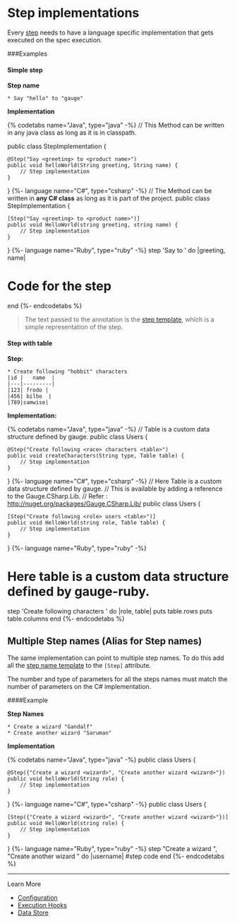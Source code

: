 # Step implementations

Every [step](../specifications/steps.md) needs to have a language specific implementation that gets executed on the spec execution.

###Examples

#### Simple step

**Step name**
```
* Say "hello" to "gauge"
```

**Implementation**

{% codetabs name="Java", type="java" -%}
// This Method can be written in any java class as long as it is in classpath.

public class StepImplementation {

    @Step("Say <greeting> to <product name>")
    public void helloWorld(String greeting, String name) {
        // Step implementation
    }
}
{%- language name="C#", type="csharp" -%}
// The Method can be written in **any C# class** as long as it is part of the project.
public class StepImplementation {

    [Step("Say <greeting> to <product name>")]
    public void HelloWorld(string greeting, string name) {
        // Step implementation
    }
}
{%- language name="Ruby", type="ruby" -%}
step 'Say <greeting> to <product name>' do |greeting, name|
 # Code for the step
end
{%- endcodetabs %}

> The text passed to the annotation is the [step template](step_name_template.md), which is a simple representation of the step.

#### Step with table
**Step:**

````
* Create following "hobbit" characters
|id |   name  |
|---|---------|
|123| frodo |
|456| bilbo  |
|789|samwise|
````

**Implementation:**

{% codetabs name="Java", type="java" -%}
// Table is a custom data structure defined by gauge.
public class Users {

    @Step("Create following <race> characters <table>")
    public void createCharacters(String type, Table table) {
        // Step implementation
    }
}
{%- language name="C#", type="csharp" -%}
// Here Table is a custom data structure defined by gauge. 
// This is available by adding a reference to the Gauge.CSharp.Lib.
// Refer : http://nuget.org/packages/Gauge.CSharp.Lib/
public class Users {

    [Step("Create following <role> users <table>")]
    public void HelloWorld(string role, Table table) {
        // Step implementation
    }
}
{%- language name="Ruby", type="ruby" -%}
# Here table is a custom data structure defined by gauge-ruby.
step 'Create following <race> characters <table>' do |role, table|
  puts table.rows
  puts table.columns
end
{%- endcodetabs %}

## Multiple Step names (Alias for Step names)
The same implementation can point to multiple step names. To do this add all the [step name template](step_name_template.md) to the `[Step]` attribute.

The number and type of parameters for all the steps names must match the number of parameters on the C# implementation.

####Example

**Step Names**
````
* Create a wizard "Gandalf"
* Create another wizard "Saruman"
````
**Implementation**


{% codetabs name="Java", type="java" -%}
public class Users {

    @Step({"Create a wizard <wizard>", "Create another wizard <wizard>"})
    public void helloWorld(String role) {
        // Step implementation
    }
}
{%- language name="C#", type="csharp" -%}
public class Users {

    [Step({"Create a wizard <wizard>", "Create another wizard <wizard>"})]
    public void HelloWorld(string role) {
        // Step implementation
    }
}
{%- language name="Ruby", type="ruby" -%}
step "Create a wizard <wizard>", "Create another wizard <wizard>" do |username|
 #step code
end
{%- endcodetabs %}

---

Learn More
* [Configuration](configuration.md)
* [Execution Hooks](execution_hooks.md)
* [Data Store](data_store_to_share_data.md)